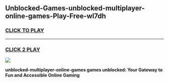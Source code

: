 
## Unblocked-Games-unblocked-multiplayer-online-games-Play-Free-wl7dh
<h3>
<a href="https://premium76.site?title=unblocked-multiplayer-online-games&ref=23A">CLICK TO PLAY</a></h3>
<hr>

<h3>
<a href="https://premium76.site?title=unblocked-multiplayer-online-games&ref=23A">CLICK 2 PLAY</a>
  
</h3>

<a href="https://premium76.site?title=unblocked-multiplayer-online-games&ref=23A"><img src="https://clearcache.store/games.png"></a>


**unblocked-multiplayer-online-games games unblocked: Your Gateway to Fun and Accessible Online Gaming**

